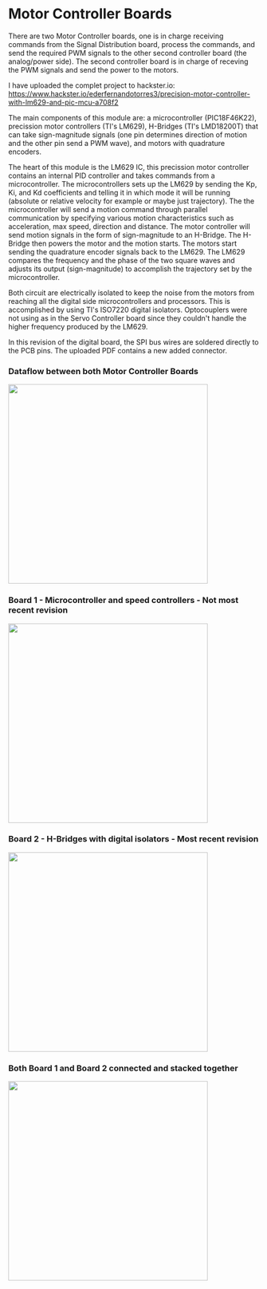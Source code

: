 # Motor Controller Boards
There are two Motor Controller boards, one is in charge receiving commands from the Signal Distribution board, process the commands, and send the required PWM signals to the other second controller board (the analog/power side). The second controller board is in charge of receving the PWM signals and send the power to the motors. 

I have uploaded the complet project to hackster.io: https://www.hackster.io/ederfernandotorres3/precision-motor-controller-with-lm629-and-pic-mcu-a708f2

The main components of this module are: a microcontroller (PIC18F46K22), precission motor controllers (TI's LM629), H-Bridges (TI's LMD18200T) that can take sign-magnitude signals (one pin determines direction of motion and the other pin send a PWM wave), and motors with quadrature encoders. 

The heart of this module is the LM629 IC, this precission motor controller contains an internal PID controller and takes commands from a microcontroller. The microcontrollers sets up the LM629 by sending the Kp, Ki, and Kd coefficients and telling it in which mode it will be running (absolute or relative velocity for example or maybe just trajectory). The the microcontroller will send a motion command through parallel communication by specifying various motion characteristics such as acceleration, max speed, direction and distance. The motor controller will send motion signals in the form of sign-magnitude to an H-Bridge. The H-Bridge then powers the motor and the motion starts. The motors start sending the quadrature encoder signals back to the LM629. The LM629 compares the frequency and the phase of the two square waves and adjusts its output (sign-magnitude) to accomplish the trajectory set by the microcontroller.

Both circuit are electrically isolated to keep the noise from the motors from reaching all the digital side microcontrollers and processors. This is accomplished by using TI's ISO7220 digital isolators. Optocouplers were not using as in the Servo Controller board since they couldn't handle the higher frequency produced by the LM629.

In this revision of the digital board, the SPI bus wires are soldered directly to the PCB pins. The uploaded PDF contains a new added connector. 

### Dataflow between both Motor Controller Boards
<img src="https://user-images.githubusercontent.com/86902176/210906091-4052b8e8-73b1-4b76-b83f-b4c0d930148b.png"  width="400">

### Board 1 - Microcontroller and speed controllers - Not most recent revision
<img src="https://user-images.githubusercontent.com/86902176/210906740-d6bb6d22-972f-4d89-a026-f3c1677c3507.jpg" width="400">

### Board 2 - H-Bridges with digital isolators  - Most recent revision
<img src="https://user-images.githubusercontent.com/86902176/210906843-c741019b-2faa-4a23-9576-937da54c3929.jpg" width="400">

### Both Board 1 and Board 2 connected and stacked together
<img src="https://user-images.githubusercontent.com/86902176/210906936-614f232c-5f31-4c07-a582-80629d36594d.jpg" width="400">
